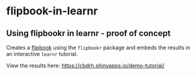 # flipbook-in-learnr

## Using flipbookr in learnr - proof of concept

Creates a [flipbook](https://evangelinereynolds.netlify.app/post/introducing-flipbookr) using the `flipbookr` package and embeds the results in an interactive `learnr` tutorial. 

View the results here: https://cbdrh.shinyapps.io/demo-tutorial/
